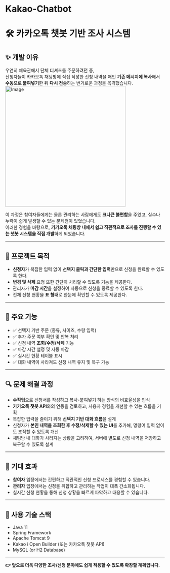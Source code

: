 # Kakao-Chatbot

# 🛠️ 카카오톡 챗봇 기반 조사 시스템

## ✨ 개발 이유

우연히 체육관에서 단체 티셔츠를 주문하려던 중,  
신청자들이 카카오톡 채팅방에 직접 작성한 신청 내역을 매번 **기존 메시지에 복사**해서 **수동으로 붙여넣기**한 뒤 **다시 전송**하는 번거로운 과정을 목격했습니다.
<img width="380" alt="Image" src="https://github.com/user-attachments/assets/3a5ed4ac-c053-452f-b59d-9846eedd4bfe" />

이 과정은 참여자들에게는 물론 관리하는 사람에게도 **크나큰 불편함**을 주었고, 실수나 누락이 쉽게 발생할 수 있는 문제점이 있었습니다.  
이러한 경험을 바탕으로, **카카오톡 채팅방 내에서 쉽고 직관적으로 조사를 진행할 수 있는 챗봇 시스템을 직접 개발**하게 되었습니다.

---

## 🎯 프로젝트 목적

- **신청자**가 복잡한 입력 없이 **선택지 클릭과 간단한 입력**만으로 신청을 완료할 수 있도록 한다.
- **변경 및 삭제** 요청 또한 간단히 처리할 수 있도록 기능을 제공한다.
- 관리자가 **마감 시간**을 설정하여 자동으로 신청을 종료할 수 있도록 한다.
- 전체 신청 현황을 **표 형태**로 한눈에 확인할 수 있도록 제공한다.

---

## 🧩 주요 기능

- ✅ 선택지 기반 주문 (종류, 사이즈, 수량 입력)
- ✅ 추가 주문 여부 확인 및 반복 처리
- ✅ 신청 내역 **조회/수정/삭제** 기능
- ✅ 마감 시간 설정 및 자동 마감
- ✅ 실시간 현황 테이블 표시
- ✅ 대화 내역이 사라져도 신청 내역 유지 및 복구 가능

---

## 🔍 문제 해결 과정

- **수작업**으로 신청서를 작성하고 복사-붙여넣기 하는 방식의 비효율성을 인식
- **카카오톡 챗봇 API**와의 연동을 검토하고, 사용자 경험을 개선할 수 있는 흐름을 기획
- 복잡한 입력을 줄이기 위해 **선택지 기반 대화 흐름**을 설계
- 신청자가 **본인 내역을 조회한 후 수정/삭제할 수 있는 UI**를 추가해, 명령어 입력 없이도 조작할 수 있도록 개선
- 채팅방 내 대화가 사라지는 상황을 고려하여, 서버에 별도로 신청 내역을 저장하고 복구할 수 있도록 설계

---

## 🚀 기대 효과

- **참여자** 입장에서는 간편하고 직관적인 신청 프로세스를 경험할 수 있습니다.
- **관리자** 입장에서는 신청을 취합하고 관리하는 작업이 대폭 간소화됩니다.
- 실시간 신청 현황을 통해 신청 상황을 빠르게 파악하고 대응할 수 있습니다.

---

## 📌 사용 기술 스택

- Java 11
- Spring Framework
- Apache Tomcat 9
- Kakao i Open Builder (또는 카카오톡 챗봇 API)
- MySQL (or H2 Database)

---

**👉 앞으로 더욱 다양한 조사/신청 분야에도 쉽게 적용할 수 있도록 확장할 계획입니다.**
